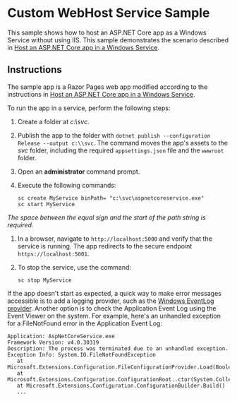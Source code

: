 # Custom WebHost Service Sample

This sample shows how to host an ASP.NET Core app as a Windows Service without using IIS. This sample demonstrates the scenario described in [Host an ASP.NET Core app in a Windows Service](https://docs.microsoft.com/aspnet/core/host-and-deploy/windows-service).

## Instructions

The sample app is a Razor Pages web app modified according to the instructions in [Host an ASP.NET Core app in a Windows Service](https://docs.microsoft.com/aspnet/core/host-and-deploy/windows-service).

To run the app in a service, perform the following steps:

1. Create a folder at *c:\svc*.

1. Publish the app to the folder with `dotnet publish --configuration Release --output c:\\svc`. The command moves the app's assets to the *svc* folder, including the required `appsettings.json` file and the `wwwroot` folder.

1. Open an **administrator** command prompt.

1. Execute the following commands:

   ```console
   sc create MyService binPath= "c:\svc\aspnetcoreservice.exe"
   sc start MyService
   ```

  *The space between the equal sign and the start of the path string is required.*

1. In a browser, navigate to `http://localhost:5000` and verify that the service is running. The app redirects to the secure endpoint `https://localhost:5001`.

1. To stop the service, use the command:

   ```console
   sc stop MyService
   ```

If the app doesn't start as expected, a quick way to make error messages accessible is to add a logging provider, such as the [Windows EventLog provider](https://docs.microsoft.com/aspnet/core/fundamentals/logging/index#eventlog). Another option is to check the Application Event Log using the Event Viewer on the system. For example, here's an unhandled exception for a FileNotFound error in the Application Event Log:

```console
Application: AspNetCoreService.exe
Framework Version: v4.0.30319
Description: The process was terminated due to an unhandled exception.
Exception Info: System.IO.FileNotFoundException
   at Microsoft.Extensions.Configuration.FileConfigurationProvider.Load(Boolean)
   at Microsoft.Extensions.Configuration.ConfigurationRoot..ctor(System.Collections.Generic.IList`1<Microsoft.Extensions.Configuration.IConfigurationProvider>)
   at Microsoft.Extensions.Configuration.ConfigurationBuilder.Build()
   ...
```
